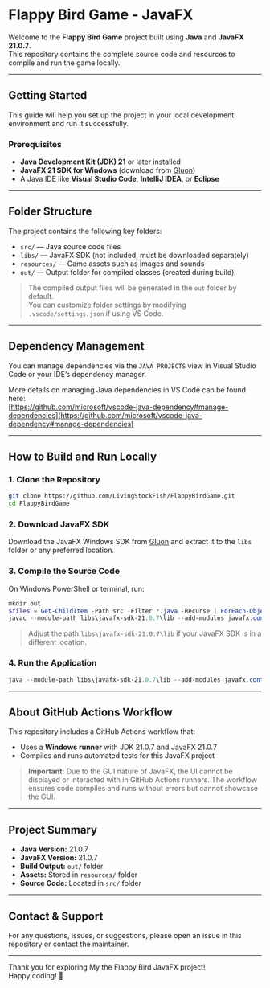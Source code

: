 
# Flappy Bird Game - JavaFX

Welcome to the **Flappy Bird Game** project built using **Java** and **JavaFX 21.0.7**.  
This repository contains the complete source code and resources to compile and run the game locally.

---

## Getting Started

This guide will help you set up the project in your local development environment and run it successfully.

### Prerequisites

- **Java Development Kit (JDK) 21** or later installed  
- **JavaFX 21 SDK for Windows** (download from [Gluon](https://gluonhq.com/products/javafx/))  
- A Java IDE like **Visual Studio Code**, **IntelliJ IDEA**, or **Eclipse**

---

## Folder Structure

The project contains the following key folders:

- `src/` — Java source code files  
- `libs/` — JavaFX SDK (not included, must be downloaded separately)  
- `resources/` — Game assets such as images and sounds  
- `out/` — Output folder for compiled classes (created during build)

> The compiled output files will be generated in the `out` folder by default.  
> You can customize folder settings by modifying `.vscode/settings.json` if using VS Code.

---

## Dependency Management

You can manage dependencies via the `JAVA PROJECTS` view in Visual Studio Code or your IDE’s dependency manager.

More details on managing Java dependencies in VS Code can be found here:  
[https://github.com/microsoft/vscode-java-dependency#manage-dependencies](https://github.com/microsoft/vscode-java-dependency#manage-dependencies)

---

## How to Build and Run Locally

### 1. Clone the Repository

```bash
git clone https://github.com/LivingStockFish/FlappyBirdGame.git
cd FlappyBirdGame
```

### 2. Download JavaFX SDK

Download the JavaFX Windows SDK from [Gluon](https://gluonhq.com/products/javafx/) and extract it to the `libs` folder or any preferred location.

### 3. Compile the Source Code

On Windows PowerShell or terminal, run:

```powershell
mkdir out
$files = Get-ChildItem -Path src -Filter *.java -Recurse | ForEach-Object { $_.FullName }
javac --module-path libs\javafx-sdk-21.0.7\lib --add-modules javafx.controls,javafx.fxml,javafx.media -d out $files
```

> Adjust the path `libs\javafx-sdk-21.0.7\lib` if your JavaFX SDK is in a different location.

### 4. Run the Application

```powershell
java --module-path libs\javafx-sdk-21.0.7\lib --add-modules javafx.controls,javafx.fxml,javafx.media -cp out flappybird.Main
```

---

## About GitHub Actions Workflow

This repository includes a GitHub Actions workflow that:

- Uses a **Windows runner** with JDK 21.0.7 and JavaFX 21.0.7  
- Compiles and runs automated tests for this JavaFX project  

> **Important:** Due to the GUI nature of JavaFX, the UI cannot be displayed or interacted with in GitHub Actions runners. The workflow ensures code compiles and runs without errors but cannot showcase the GUI.

---

## Project Summary

- **Java Version:** 21.0.7  
- **JavaFX Version:** 21.0.7  
- **Build Output:** `out/` folder  
- **Assets:** Stored in `resources/` folder  
- **Source Code:** Located in `src/` folder

---

## Contact & Support

For any questions, issues, or suggestions, please open an issue in this repository or contact the maintainer.

---

Thank you for exploring My the Flappy Bird JavaFX project!  
Happy coding! 🚀
